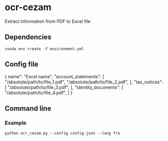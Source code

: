 # ocr-cezam

Extract information from PDF to Excel file

## Dependencies

`conda env create -f environment.yml`

## Config file

{
    name": "Excel name",
    "account_statements": [
        "/absolute/path/to/file_1.pdf",
        "/absolute/path/to/file_2.pdf",
    ],
    "tax_notices": [
        "/absolute/path/to/file_3.pdf",
    ],
    "identity_documents": [
        "/absolute/path/to/file_4.pdf",
    ]
}

## Command line

### Example

`python ocr_cezam.py --config config.json --lang fra`
